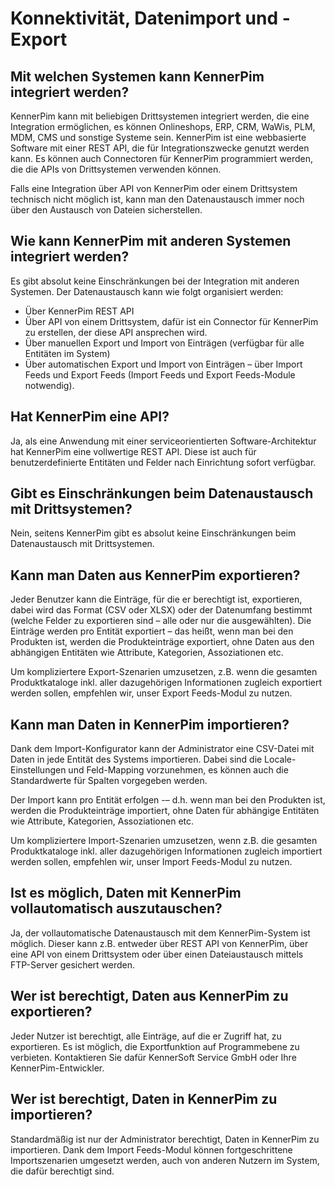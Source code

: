# Konnektivität, Datenimport und -Export



## Mit welchen Systemen kann KennerPim integriert werden?

KennerPim kann mit beliebigen Drittsystemen integriert werden, die eine Integration ermöglichen, es können Onlineshops, ERP, CRM, WaWis, PLM, MDM, CMS und sonstige Systeme sein. KennerPim ist eine webbasierte Software mit einer REST API, die für Integrationszwecke genutzt werden kann. Es können auch Connectoren für KennerPim programmiert werden, die die APIs von Drittsystemen verwenden können.

Falls eine Integration über API von KennerPim oder einem Drittsystem technisch nicht möglich ist, kann man den Datenaustausch immer noch über den Austausch von Dateien sicherstellen.

  

## Wie kann KennerPim mit anderen Systemen integriert werden?

Es gibt absolut keine Einschränkungen bei der Integration mit anderen Systemen. Der Datenaustausch kann wie folgt organisiert werden:

- Über KennerPim REST API
- Über API von einem Drittsystem, dafür ist ein Connector für KennerPim zu erstellen, der diese API ansprechen wird.
- Über manuellen Export und Import von Einträgen (verfügbar für alle Entitäten im System)
- Über automatischen Export und Import von Einträgen – über Import Feeds und Export Feeds (Import Feeds und Export Feeds-Module notwendig).




## Hat KennerPim eine API?

Ja, als eine Anwendung mit einer serviceorientierten Software-Architektur hat KennerPim eine vollwertige REST API. Diese ist auch für benutzerdefinierte Entitäten und Felder nach Einrichtung sofort verfügbar.

  

## Gibt es Einschränkungen beim Datenaustausch mit Drittsystemen?

Nein, seitens KennerPim gibt es absolut keine Einschränkungen beim Datenaustausch mit Drittsystemen.

  

## Kann man Daten aus KennerPim exportieren?

Jeder Benutzer kann die Einträge, für die er berechtigt ist, exportieren, dabei wird das Format (CSV oder XLSX) oder der Datenumfang bestimmt (welche Felder zu exportieren sind – alle oder nur die ausgewählten). Die Einträge werden pro Entität exportiert – das heißt, wenn man bei den Produkten ist, werden die Produkteinträge exportiert, ohne Daten aus den abhängigen Entitäten wie Attribute, Kategorien, Assoziationen etc.

Um kompliziertere Export-Szenarien umzusetzen, z.B. wenn die gesamten Produktkataloge inkl. aller dazugehörigen Informationen zugleich exportiert werden sollen, empfehlen wir, unser Export Feeds-Modul zu nutzen.



## Kann man Daten in KennerPim importieren?

Dank dem Import-Konfigurator kann der Administrator eine CSV-Datei mit Daten in jede Entität des Systems importieren. Dabei sind die Locale-Einstellungen und Feld-Mapping vorzunehmen, es können auch die Standardwerte für Spalten vorgegeben werden.

Der Import kann pro Entität erfolgen -– d.h. wenn man bei den Produkten ist, werden die Produkteinträge importiert, ohne Daten für abhängige Entitäten wie Attribute, Kategorien, Assoziationen etc.

Um kompliziertere Import-Szenarien umzusetzen, wenn z.B. die gesamten Produktkataloge inkl. aller dazugehörigen Informationen zugleich importiert werden sollen, empfehlen wir, unser Import Feeds-Modul zu nutzen.

  

## Ist es möglich, Daten mit KennerPim vollautomatisch auszutauschen?

Ja, der vollautomatische Datenaustausch mit dem KennerPim-System ist möglich. Dieser kann z.B. entweder über REST API von KennerPim, über eine API von einem Drittsystem oder über einen Dateiaustausch mittels FTP-Server gesichert werden.

  

## Wer ist berechtigt, Daten aus KennerPim zu exportieren?

Jeder Nutzer ist berechtigt, alle Einträge, auf die er Zugriff hat, zu exportieren. Es ist möglich, die Exportfunktion auf Programmebene zu verbieten. Kontaktieren Sie dafür KennerSoft Service GmbH oder Ihre KennerPim-Entwickler.



## Wer ist berechtigt, Daten in KennerPim zu importieren?

Standardmäßig ist nur der Administrator berechtigt, Daten in KennerPim zu importieren. Dank dem Import Feeds-Modul können fortgeschrittene Importszenarien umgesetzt werden, auch von anderen Nutzern im System, die dafür berechtigt sind.
